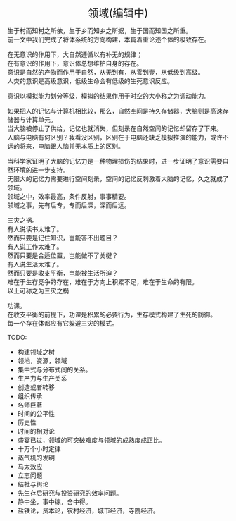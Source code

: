 <center><font size=5>领域(编辑中)</font></center>

生于村而知村之所依，生于乡而知乡之所据，生于国而知国之所重。<br/>
前一文中我们完成了将体系统的方向构建，本篇着重论述个体的极致存在。<br/>

在无意识的作用下，大自然遵循以有补无的规律；<br/>
在有意识的作用下，意识体总想维护自身的存在。<br/>
意识是自然的产物而作用于自然，从无到有，从零到壹，从低级到高级。<br/>
人类的意识是高级意识，低级生命会有低级的生死意识反应。<br/>

意识以模拟能力划分等级，模拟的结果作用于时空的大小称之为调动能力。<br/>

如果把人的记忆与计算机相比较，那么，自然空间是持久存储器，大脑则是高速存储器与计算单元。<br/>
当大脑被停止了供给，记忆也就消失，但刻录在自然空间的记忆却留存了下来。<br/>
人脑与电脑有何区别？我看没区别，区别在于电脑还缺乏模拟推演的能力，或许不远的将来，电脑跟人脑并无本质上的区别。<br/>

当科学家证明了大脑的记忆力是一种物理损伤的结果时，进一步证明了意识需要自然环境的进一步支持。<br/>
无限大的记忆力需要进行空间刻录，空间的记忆反刺激着大脑的记忆，久之就成了领域。<br/>
领域之中，效率最高，条件反射，事事精要。<br/>
领域之事，先有后专，专而后深，深而后远。<br/>

三灾之祸。<br/>
有人说读书太难了。<br/>
然而只要是记住知识，岂能答不出题目？<br/>
有人说工作太难了。<br/>
然而只要是合适位置，岂能做不了关楗？<br/>
有人说生活太难了。<br/>
然而只要是收支平衡，岂能被生活所迫？<br/>
难在于生存竞争的存在，难在于方向上积累不足，难在于生命的有限。<br/>
以上可称之为三灾之祸<br/>

功课。<br/>
在收支平衡的前提下，功课是积累的必要行为，生存模式构建了生死的防御。<br/>
每一个存在体都应有它躲避三灾的模式。<br/>


TODO: 
* 构建领域之树
* 领地，资源，领域
* 集中式与分布式间的关系。
* 生产力与生产关系
* 创造或者转移
* 组织传承
* 名师巨著
* 时间的公平性
* 历史性
* 时间的相对论
* 盛宴已过，领域的可突破难度与领域的成熟度成正比。
* 十万个小时定律
* 蒸气机的发明
* 马太效应
* 立志问题
* 结社与舆论
* 先生存后研究与投资研究的效率问题。
* 静中坐，事中练，舍中得。
* 盐铁论，资本论，农村经济，城市经济，寺院经济。
